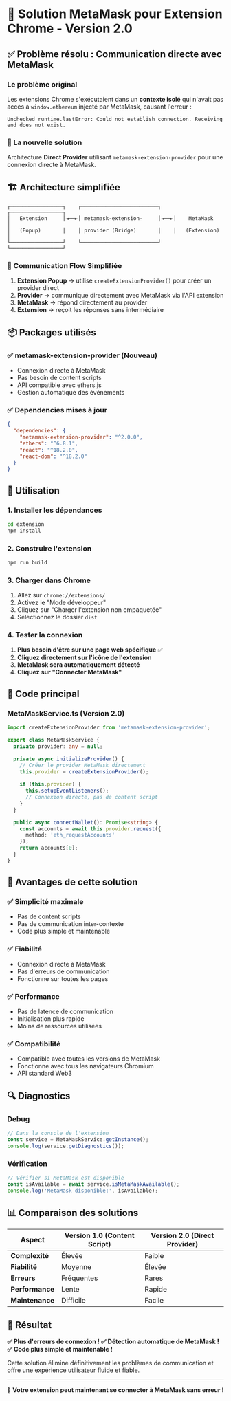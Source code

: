 # 🔧 Solution MetaMask pour Extension Chrome - Version 2.0

## ✅ Problème résolu : Communication directe avec MetaMask

### Le problème original
Les extensions Chrome s'exécutaient dans un **contexte isolé** qui n'avait pas accès à `window.ethereum` injecté par MetaMask, causant l'erreur :
```
Unchecked runtime.lastError: Could not establish connection. Receiving end does not exist.
```

### 🎯 La nouvelle solution
Architecture **Direct Provider** utilisant `metamask-extension-provider` pour une connexion directe à MetaMask.

## 🏗️ Architecture simplifiée

```
┌─────────────────┐    ┌─────────────────────────┐    ┌─────────────────┐
│   Extension     │◄──►│ metamask-extension-     │◄──►│    MetaMask     │
│   (Popup)       │    │ provider (Bridge)       │    │   (Extension)   │
└─────────────────┘    └─────────────────────────┘    └─────────────────┘
```

### 🔄 Communication Flow Simplifiée

1. **Extension Popup** → utilise `createExtensionProvider()` pour créer un provider direct
2. **Provider** → communique directement avec MetaMask via l'API extension
3. **MetaMask** → répond directement au provider
4. **Extension** → reçoit les réponses sans intermédiaire

## 📦 Packages utilisés

### ✅ **metamask-extension-provider** (Nouveau)
- Connexion directe à MetaMask
- Pas besoin de content scripts
- API compatible avec ethers.js
- Gestion automatique des événements

### ✅ **Dependencies mises à jour**
```json
{
  "dependencies": {
    "metamask-extension-provider": "^2.0.0",
    "ethers": "^6.8.1",
    "react": "^18.2.0",
    "react-dom": "^18.2.0"
  }
}
```

## 🚀 Utilisation

### 1. Installer les dépendances
```bash
cd extension
npm install
```

### 2. Construire l'extension
```bash
npm run build
```

### 3. Charger dans Chrome
1. Allez sur `chrome://extensions/`
2. Activez le "Mode développeur"
3. Cliquez sur "Charger l'extension non empaquetée"
4. Sélectionnez le dossier `dist`

### 4. Tester la connexion
1. **Plus besoin d'être sur une page web spécifique** ✅
2. **Cliquez directement sur l'icône de l'extension**
3. **MetaMask sera automatiquement détecté**
4. **Cliquez sur "Connecter MetaMask"**

## 🔧 Code principal

### MetaMaskService.ts (Version 2.0)
```typescript
import createExtensionProvider from 'metamask-extension-provider';

export class MetaMaskService {
  private provider: any = null;

  private async initializeProvider() {
    // Créer le provider MetaMask directement
    this.provider = createExtensionProvider();
    
    if (this.provider) {
      this.setupEventListeners();
      // Connexion directe, pas de content script
    }
  }

  public async connectWallet(): Promise<string> {
    const accounts = await this.provider.request({ 
      method: 'eth_requestAccounts' 
    });
    return accounts[0];
  }
}
```

## 🎯 Avantages de cette solution

### ✅ **Simplicité maximale**
- Pas de content scripts
- Pas de communication inter-contexte
- Code plus simple et maintenable

### ✅ **Fiabilité**
- Connexion directe à MetaMask
- Pas d'erreurs de communication
- Fonctionne sur toutes les pages

### ✅ **Performance**
- Pas de latence de communication
- Initialisation plus rapide
- Moins de ressources utilisées

### ✅ **Compatibilité**
- Compatible avec toutes les versions de MetaMask
- Fonctionne avec tous les navigateurs Chromium
- API standard Web3

## 🔍 Diagnostics

### Debug
```javascript
// Dans la console de l'extension
const service = MetaMaskService.getInstance();
console.log(service.getDiagnostics());
```

### Vérification
```javascript
// Vérifier si MetaMask est disponible
const isAvailable = await service.isMetaMaskAvailable();
console.log('MetaMask disponible:', isAvailable);
```

## 📊 Comparaison des solutions

| Aspect | Version 1.0 (Content Script) | Version 2.0 (Direct Provider) |
|--------|-------------------------------|--------------------------------|
| **Complexité** | Élevée | Faible |
| **Fiabilité** | Moyenne | Élevée |
| **Erreurs** | Fréquentes | Rares |
| **Performance** | Lente | Rapide |
| **Maintenance** | Difficile | Facile |

## 🎉 Résultat

**✅ Plus d'erreurs de connexion !**
**✅ Détection automatique de MetaMask !**
**✅ Code plus simple et maintenable !**

Cette solution élimine définitivement les problèmes de communication et offre une expérience utilisateur fluide et fiable.

---

**🚀 Votre extension peut maintenant se connecter à MetaMask sans erreur !** 